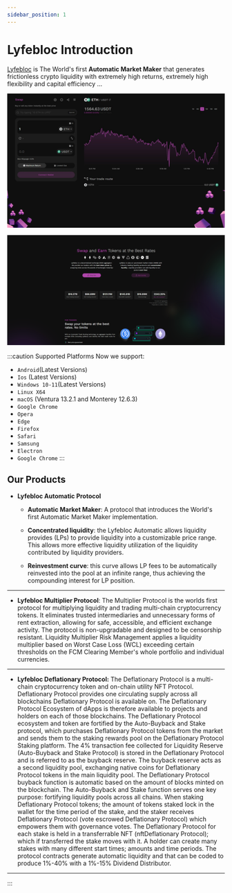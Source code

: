 ```yaml
---
sidebar_position: 1
---
```


# Lyfebloc Introduction

[Lyfebloc](https://lyfebloc.com) is The World's first **Automatic Market Maker** that generates frictionless crypto liquidity with extremely high returns, extremely high flexibility and capital efficiency ...

![](https://raw.githubusercontent.com/Lyfebloc/lyfebloc-docs/main/1.png)

![](https://raw.githubusercontent.com/Lyfebloc/lyfebloc-docs/main/2.png)

:::caution Supported Platforms
Now we support:

- `Android`(Latest Versions)
- `Ios` (Latest Versions)
- `Windows 10-11`(Latest Versions)
- `Linux X64`
- `macOS` (Ventura 13.2.1 and Monterey 12.6.3)
- `Google Chrome`
- `Opera`
- `Edge`
- `Firefox`
- `Safari`
- `Samsung`
- `Electron`
- `Google Chrome`
:::

## Our Products

- **Lyfebloc Automatic Protocol**

  - **Automatic Market Maker**: A protocol that introduces the World's first Automatic Market Maker implementation.

  - **Concentrated liquidity**: the Lyfebloc Automatic allows liquidity provides (LPs) to provide liquidity into a customizable price range. This allows more effective liquidity utilization of the liquidity contributed by liquidity providers.

  - **Reinvestment curve**: this curve allows LP fees to be automatically reinvested into the pool at an infinite range, thus achieving the compounding interest for LP position.

---

- **Lyfebloc Multiplier Protocol**: The Multiplier Protocol is the worlds first protocol for multiplying liquidity and trading multi-chain cryptocurrency tokens. It eliminates trusted intermediaries and unnecessary forms of rent extraction, allowing for safe, accessible, and efficient exchange activity. The protocol is non-upgradable and designed to be censorship resistant. Liquidity Multiplier Risk Management applies a liquidity multiplier based on Worst Case Loss (WCL) exceeding certain thresholds on the FCM Clearing Member's whole portfolio and individual currencies.

---

- **Lyfebloc Deflationary Protocol:** The Deflationary Protocol is a multi-chain cryptocurrency token and on-chain utility NFT Protocol. Deflationary Protocol provides one circulating supply across all
blockchains Deflationary Protocol is available on. The Deflationary Protocol Ecosystem of dApps is
therefore available to projects and holders on each of those blockchains. The Deflationary Protocol ecosystem and token are fortified by the Auto-Buyback and Stake protocol, which purchases Deflationary Protocol tokens from the market and sends them to the staking rewards pool on the Deflationary Protocol Staking platform. The 4%
transaction fee collected for Liquidity Reserve (Auto-Buyback and Stake Protocol) is stored in the Deflationary Protocol and is referred to as the buyback reserve. The buyback reserve acts as a second liquidity pool, exchanging native coins for Deflationary Protocol tokens in the main liquidity pool. The Deflationary Protocol buyback function is automatic based on the amount of blocks minted on the blockchain. The Auto-Buyback and Stake function serves one key purpose: fortifying liquidity pools across all chains. When staking Deflationary Protocol tokens; the amount of tokens staked lock in the wallet for the time period of the stake, and the staker receives Deflationary Protocol (vote escrowed Deflationary Protocol) which empowers them with governance votes. The Deflationary Protocol for each stake is held in a transferrable NFT (nftDeflationary Protocol); which if transferred the stake moves with it. A holder can create many stakes with many different start times; amounts and time periods. The protocol contracts generate automatic liquidity and that can be coded to produce 1%-40% with a 1%-15% Dividend Distributor.

---

  :::
